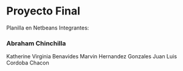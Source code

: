 # Proyecto Final 
 Planilla en Netbeans
 Integrantes:
 <h3>Abraham Chinchilla</h3>
 Katherine Virginia Benavides
 Marvin Hernandez Gonzales
 Juan Luis Cordoba Chacon
